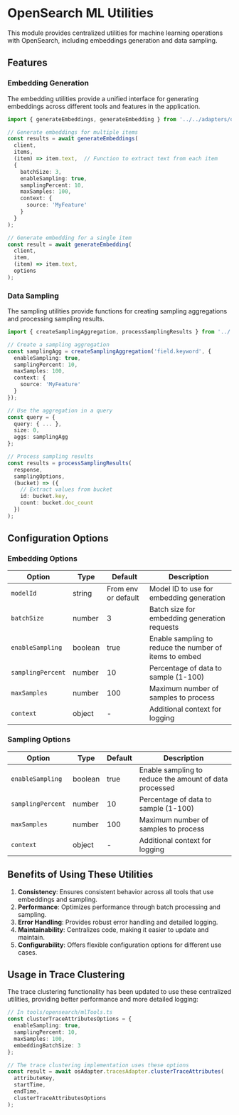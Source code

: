 # OpenSearch ML Utilities

This module provides centralized utilities for machine learning operations with OpenSearch, including embeddings generation and data sampling.

## Features

### Embedding Generation

The embedding utilities provide a unified interface for generating embeddings across different tools and features in the application.

```typescript
import { generateEmbeddings, generateEmbedding } from '../../adapters/opensearch/ml/index.js';

// Generate embeddings for multiple items
const results = await generateEmbeddings(
  client,
  items,
  (item) => item.text,  // Function to extract text from each item
  {
    batchSize: 3,
    enableSampling: true,
    samplingPercent: 10,
    maxSamples: 100,
    context: {
      source: 'MyFeature'
    }
  }
);

// Generate embedding for a single item
const result = await generateEmbedding(
  client,
  item,
  (item) => item.text,
  options
);
```

### Data Sampling

The sampling utilities provide functions for creating sampling aggregations and processing sampling results.

```typescript
import { createSamplingAggregation, processSamplingResults } from '../../adapters/opensearch/ml/index.js';

// Create a sampling aggregation
const samplingAgg = createSamplingAggregation('field.keyword', {
  enableSampling: true,
  samplingPercent: 10,
  maxSamples: 100,
  context: {
    source: 'MyFeature'
  }
});

// Use the aggregation in a query
const query = {
  query: { ... },
  size: 0,
  aggs: samplingAgg
};

// Process sampling results
const results = processSamplingResults(
  response,
  samplingOptions,
  (bucket) => ({
    // Extract values from bucket
    id: bucket.key,
    count: bucket.doc_count
  })
);
```

## Configuration Options

### Embedding Options

| Option | Type | Default | Description |
|--------|------|---------|-------------|
| `modelId` | string | From env or default | Model ID to use for embedding generation |
| `batchSize` | number | 3 | Batch size for embedding generation requests |
| `enableSampling` | boolean | true | Enable sampling to reduce the number of items to embed |
| `samplingPercent` | number | 10 | Percentage of data to sample (1-100) |
| `maxSamples` | number | 100 | Maximum number of samples to process |
| `context` | object | - | Additional context for logging |

### Sampling Options

| Option | Type | Default | Description |
|--------|------|---------|-------------|
| `enableSampling` | boolean | true | Enable sampling to reduce the amount of data processed |
| `samplingPercent` | number | 10 | Percentage of data to sample (1-100) |
| `maxSamples` | number | 100 | Maximum number of samples to process |
| `context` | object | - | Additional context for logging |

## Benefits of Using These Utilities

1. **Consistency**: Ensures consistent behavior across all tools that use embeddings and sampling.
2. **Performance**: Optimizes performance through batch processing and sampling.
3. **Error Handling**: Provides robust error handling and detailed logging.
4. **Maintainability**: Centralizes code, making it easier to update and maintain.
5. **Configurability**: Offers flexible configuration options for different use cases.

## Usage in Trace Clustering

The trace clustering functionality has been updated to use these centralized utilities, providing better performance and more detailed logging:

```typescript
// In tools/opensearch/mlTools.ts
const clusterTraceAttributesOptions = {
  enableSampling: true,
  samplingPercent: 10,
  maxSamples: 100,
  embeddingBatchSize: 3
};

// The trace clustering implementation uses these options
const result = await osAdapter.tracesAdapter.clusterTraceAttributes(
  attributeKey,
  startTime,
  endTime,
  clusterTraceAttributesOptions
);
```
